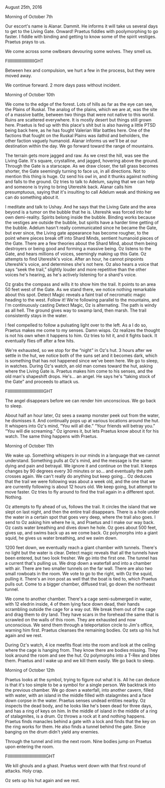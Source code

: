 August 25th, 2016

Morning of October 7th

Our escort's name is Alanar. Dammit. He informs it will take us several days to get to the Living Gate. Onward! Praetus fiddles with poolymorphing to go faster. I fiddle with binding and getting to know some of the spirit vestiges. Praetus prays to us.

We come across some owlbears devouring some wolves. They smell us.

FIIIIIIIIIIIIIIIIIIIIIIIGHT

Between hex and compulsion, we hurt a few in the process, but they were moved away. 

We continue forward. 2 more days pass without incident.

Morning of October 10th

We come to the edge of the forest. Lots of hills as far as the eye can see, the Plains of Ruskal. The analog of the plains, which we are at, was the site of a massive battle, between two things that were not native to this world. Ruins are scattered everywhere. It is mostly desert but things still grown here. Praetus is fed up with this place's shit but is also having a little PTSD being back here, as he has fought Valerian War battles here. One of the factions that fought on the Ruskal Plains was ilathid and beholders, the other faction vaguely humanoid. Alanar informs us we'll be at our destination within the day. We go forward toward the range of mountains. 

The terrain gets more jagged and raw. As we crest the hill, was see the Living Gate. It's square, crystalline, and jagged, hovering above the ground. Through the Gate is a starscape. As we draw closer, the tall grass becomes shorter, the Gate seemingly turning to face us, in all directions. Not to mention this thing is huge. Oz send his owl in, and it thunks against nothing and falls to the ground. Oz tries to talk to Adelum, saying that we can help and someone is trying to bring Utereshk back. Alanar calls him presumptuous, saying that it's insulting to call Adelum weak and thinking we can do something about it. 

I meditate and talk to Ushay. And he says that the Living Gate and the area beyond is a tumor on the bubble that he is. Utereshk was forced into her own demi-reality. Spirits belong inside the bubble. Binding works because the vestiges are outside the bubble, but spirits have a harder time getting of the bubble. Adelum hasn't really communicated since he became the Gate, but ever since, the Living gate appearance has become rougher, to the point where pieces break off into Shard Minds, sentient humanoid pieces of the Gate. There are a few theories about the Shard Mind, about them being destroyers or being good and forming a massive being. Oz listens to the Gate, and hears millions of voices, seemingly making up this Gate. Oz attempts to find Utereshk's voice. After an hour, he cannot pinpoints Utereshk's voice, and determines she's not here. Oz also hears a voice that says “seek the trail,” slightly louder and more repetitive than the other voices he's hearing, as he's actively listening for a shard's voice. 

Oz grabs the compass and wills it to show him the trail. It points to an area 50 feet west of the Gate. As we stand there, we notice nothing remarkable about this spot. Detect Magic reveals a faint trail of necromatic magic heading to the west. Follow it!
We're following parallel to the mountains, and I'm continuously casting Detect Magic, Oz is alternating. The path is windy as all hell. The ground gives way to swamp land, then marsh. The trail consistently stays in the water. 

I feel compelled to follow a pulsating light over to the left. As a I do so, Praetus makes me come to my senses. Damn wisps. Oz realizes the thought is not his own when it happens to him. Oz tries to hit it, and it fights back. It eventually flies off after a few hits.

We're exhausted, so we stop for the “night” in Oz's hut. 3 hours after we settle in the hut, we notice both of the suns set and it becomes dark, which is something that has not happened since we've been here. We go to sleep, in watches. During Oz's watch, an old man comes toward the hut, asking where the Living Gate is. Praetus makes him come to his senses, and the old man's shapeshift drops. He's... an angel. He says he's “taking stock of the Gate” and proceeds to attack us.

FIIIIIIIIIIIIIIIIIIIIIIIIIIIIIIIGHT

The angel disappears before we can render him unconscious. We go back to sleep.

About half an hour later, Oz sees a swamp monster peek out from the water, he dismisses it. And continually pops up at various locations around the hut. It whispers into Oz's mind, “You will all die.”  “Your friends will betray you.” “You will die screaming.” Oz ignores it, but lets Praetus know about it for his watch. The same thing happens with Praetus. 

Morning of October 11th

We wake up. Something whispers in our minds in a language that we cannot understand. Something pulls at Oz's mind, and the message is the same: dying and pain and betrayal. We ignore it and continue on the trail. It keeps changes by 90 degrees every 30 minutes or so... and eventually the path crosses again. We can't really do anything but keep going... Oz deduces that the trail we were following was about a week old, and the one that we are currently following is about 12 hours old. We keep going, but attempt to move faster. Oz tries to fly around to find the trail again in a different spot. Nothing.

Oz attempts to fly ahead of us, follows the trail. It circles the island that we slept on last night, and then the entire trail disappears. There is a hole under the water in a certain spot that goes very deep, where the trail also goes. I send to Oz asking him where he is, and Praetus and I make our way back. Oz casts water breathing and dives down he hole. Oz goes about 500 feet, gives up, and swims back up as we come back. Oz polymorphs into a giant squid, he gives us water breathing, and we swim down.

1200 feet down, we eventually reach a giant chamber with tunnels. There's no light but the water is clear. Detect magic reveals that all the tunnels have been entered, but two look fresher. We go into the first one. The tunnel has a current that's pulling us. We drop down a waterfall and into a chamber with air. There are two smaller tunnels on the far wall. There are also two small rowboats in the room. We vote to go to the right, with Oz the squid, pulling it. There's an iron post as well that the boat is tied to, which Praetus pulls out. Come to a bigger chamber, diffused trail, go down the northeast tunnel. 

We come to another chamber. There's a cage semi-submerged in water, with 12 eledrin inside, 4 of them lying face down dead, their hands scrambling outside the cage for a way out. We break them out of the cage and drag them to dry land. They have scars in the forehead the same that is scrawled on the walls of this room. They are exhausted and now unconscious. We send them through a teleportation circle to Jim's office, warning him first. Praetus cleanses the remaining bodies. Oz sets up his hut again and we rest.

During Oz's watch, 4 ice meefits float into the room and look at the ceiling where the cage is hanging from. They know there are bodies missing. They look around the room and see the hut. Oz polymorphs into a T-Rex and bites them. Praetus and I wake up and we kill them easily. We go back to sleep. 

Morning of October 12th

Praetus looks at the symbol, trying to figure out what it is. All he can deduce is that it's too simple to be a symbol for a single person. We backtrack into the previous chamber. We go down a waterfall, into another cavern, filled with water, with an island in the middle filled with stalagmites and a face down corpse in the water. Praetus senses undead entities nearby. Oz inspects the dead body, and he looks like he's been dead for three days, and has a ring of keys on him. In the middle of island in the middle of a ring of stalagmites, is a drum. Oz throws a rock at it and nothing happens. Praetus finds manacles behind a gate with a lock and finds that the key on the ring works for them. He also finds a tunnel behind the gate. Since banging on the drum didn't yield any enemies.

Through the tunnel and into the next room. Nine bodies jump on Praetus upon entering the room. 

FIIIIIIIIIIIIIIIIIIIIIIIIIIIIIIIIIGHT

We kill ghouls and a ghast. Praetus went down with that first round of attacks. Holy crap.

Oz sets up his hut again and we rest.